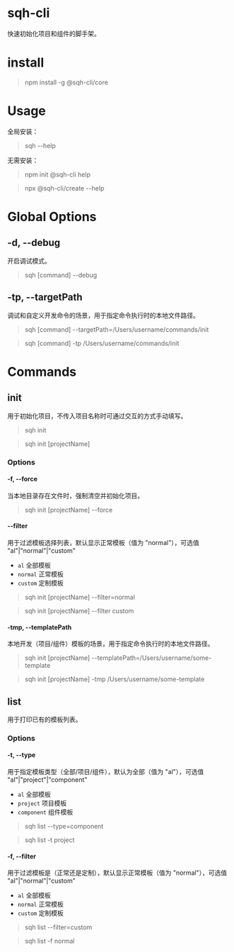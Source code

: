 # sqh-cli

快速初始化项目和组件的脚手架。

# install

> npm install -g @sqh-cli/core

# Usage

全局安装：

> sqh --help

无需安装：

> npm init @sqh-cli help

> npx @sqh-cli/create --help

# Global Options

## -d, --debug

开启调试模式。

> sqh [command] --debug

## -tp, --targetPath

调试和自定义开发命令的场景，用于指定命令执行时的本地文件路径。

> sqh [command] --targetPath=/Users/username/commands/init

> sqh [command] -tp /Users/username/commands/init


# Commands

## init

用于初始化项目，不传入项目名称时可通过交互的方式手动填写。

> sqh init

> sqh init [projectName]

### Options

#### -f, --force

当本地目录存在文件时，强制清空并初始化项目。

> sqh init [projectName] --force

#### --filter

用于过滤模板选择列表，默认显示正常模板（值为 "normal"），可选值 "al"|"normal"|"custom"

- `al` 全部模板
- `normal` 正常模板
- `custom` 定制模板

> sqh init [projectName] --filter=normal

> sqh init [projectName] --filter custom

#### -tmp, --templatePath

本地开发（项目/组件）模板的场景，用于指定命令执行时的本地文件路径。

> sqh init [projectName] --templatePath=/Users/username/some-template

> sqh init [projectName] -tmp /Users/username/some-template

## list

用于打印已有的模板列表。

### Options

#### -t, --type

用于指定模板类型（全部/项目/组件），默认为全部（值为 "al"），可选值 "al"|"project"|"component"

- `al` 全部模板
- `project` 项目模板
- `component` 组件模板

> sqh list --type=component

> sqh list -t project

#### -f, --filter

用于过滤模板是（正常还是定制），默认显示正常模板（值为 "normal"），可选值 "al"|"normal"|"custom"

- `al` 全部模板
- `normal` 正常模板
- `custom` 定制模板

> sqh list --filter=custom

> sqh list -f normal
